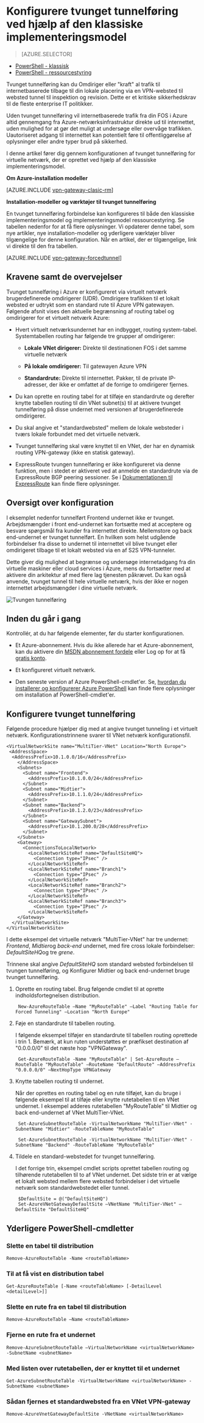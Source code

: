 <properties 
   pageTitle="Konfigurere tvunget tunnelføring for at websted forbindelser ved hjælp af den klassiske implementeringsmodel | Microsoft Azure"
   description="Sådan omdirigeres eller 'gennemtvinge' al trafik til internetbaserede tilbage til din lokale placering."
   services="vpn-gateway"
   documentationCenter="na"
   authors="cherylmc"
   manager="carmonm"
   editor=""
   tags="azure-service-management"/>
<tags 
   ms.service="vpn-gateway"
   ms.devlang="na"
   ms.topic="article"
   ms.tgt_pltfrm="na"
   ms.workload="infrastructure-services"
   ms.date="08/10/2016"
   ms.author="cherylmc" />

# <a name="configure-forced-tunneling-using-the-classic-deployment-model"></a>Konfigurere tvunget tunnelføring ved hjælp af den klassiske implementeringsmodel

> [AZURE.SELECTOR]
- [PowerShell - klassisk](vpn-gateway-about-forced-tunneling.md)
- [PowerShell - ressourcestyring](vpn-gateway-forced-tunneling-rm.md)

Tvunget tunnelføring kan du Omdiriger eller "kraft" al trafik til internetbaserede tilbage til din lokale placering via en VPN-websted til websted tunnel til inspektion og revision. Dette er et kritiske sikkerhedskrav til de fleste enterprise IT politikker. 

Uden tvunget tunnelføring vil internetbaserede trafik fra din FOS i Azure altid gennemgang fra Azure-netværksinfrastruktur direkte ud til internettet, uden mulighed for at gør det muligt at undersøge eller overvåge trafikken. Uautoriseret adgang til internettet kan potentielt føre til offentliggørelse af oplysninger eller andre typer brud på sikkerhed.

I denne artikel fører dig gennem konfigurationen af tvunget tunnelføring for virtuelle netværk, der er oprettet ved hjælp af den klassiske implementeringsmodel. 

**Om Azure-installation modeller**

[AZURE.INCLUDE [vpn-gateway-clasic-rm](../../includes/vpn-gateway-classic-rm-include.md)] 

**Installation-modeller og værktøjer til tvunget tunnelføring**

En tvunget tunnelføring forbindelse kan konfigureres til både den klassiske implementeringsmodel og implementeringsmodel ressourcestyring. Se tabellen nedenfor for at få flere oplysninger. Vi opdaterer denne tabel, som nye artikler, nye installation-modeller og yderligere værktøjer bliver tilgængelige for denne konfiguration. Når en artikel, der er tilgængelige, link vi direkte til den fra tabellen.

[AZURE.INCLUDE [vpn-gateway-forcedtunnel](../../includes/vpn-gateway-table-forcedtunnel-include.md)] 


## <a name="requirements-and-considerations"></a>Kravene samt de overvejelser

Tvunget tunnelføring i Azure er konfigureret via virtuelt netværk brugerdefinerede omdirigerer (UDR). Omdirigere trafikken til et lokalt websted er udtrykt som en standard rute til Azure VPN gatewayen. Følgende afsnit vises den aktuelle begrænsning af routing tabel og omdirigerer for et virtuelt netværk Azure:


-  Hvert virtuelt netværksundernet har en indbygget, routing system-tabel. Systemtabellen routing har følgende tre grupper af omdirigerer:

    - **Lokale VNet dirigerer:** Direkte til destinationen FOS i det samme virtuelle netværk
    
    - **På lokale omdirigerer:** Til gatewayen Azure VPN
    
    - **Standardrute:** Direkte til internettet. Pakker, til de private IP-adresser, der ikke er omfattet af de forrige to omdirigerer fjernes.


-  Du kan oprette en routing tabel for at tilføje en standardrute og derefter knytte tabellen routing til din VNet subnet(s) til at aktivere tvunget tunnelføring på disse undernet med versionen af brugerdefinerede omdirigerer.

- Du skal angive et "standardwebsted" mellem de lokale websteder i tværs lokale forbundet med det virtuelle netværk.

- Tvunget tunnelføring skal være knyttet til en VNet, der har en dynamisk routing VPN-gateway (ikke en statisk gateway).
 
- ExpressRoute tvungen tunnelføring er ikke konfigureret via denne funktion, men i stedet er aktiveret ved at anmelde en standardrute via de ExpressRoute BGP peering sessioner. Se i [Dokumentationen til ExpressRoute](https://azure.microsoft.com/documentation/services/expressroute/) kan finde flere oplysninger.



## <a name="configuration-overview"></a>Oversigt over konfiguration

I eksemplet nedenfor tunnelført Frontend undernet ikke er tvunget. Arbejdsmængder i front end-undernet kan fortsætte med at acceptere og besvare spørgsmål fra kunder fra internettet direkte. Mellemstore og back end-undernet er tvunget tunnelført. En hvilken som helst udgående forbindelser fra disse to undernet til internettet vil blive tvunget eller omdirigeret tilbage til et lokalt websted via en af S2S VPN-tunneler.

Dette giver dig mulighed at begrænse og undersøge internetadgang fra din virtuelle maskiner eller cloud services i Azure, mens du fortsætter med at aktivere din arkitektur af med flere lag tjenesten påkrævet. Du kan også anvende, tvunget tunnel til hele virtuelle netværk, hvis der ikke er nogen internettet arbejdsmængder i dine virtuelle netværk.


![Tvungen tunnelføring](./media/vpn-gateway-about-forced-tunneling/forced-tunnel.png)



## <a name="before-you-begin"></a>Inden du går i gang

Kontrollér, at du har følgende elementer, før du starter konfigurationen.

- Et Azure-abonnement. Hvis du ikke allerede har et Azure-abonnement, kan du aktivere din [MSDN abonnement fordele](https://azure.microsoft.com/pricing/member-offers/msdn-benefits-details/) eller Log op for at få [gratis konto](https://azure.microsoft.com/pricing/free-trial/).

- Et konfigureret virtuelt netværk. 

- Den seneste version af Azure PowerShell-cmdlet'er. Se, [hvordan du installerer og konfigurerer Azure PowerShell](../powershell-install-configure.md) kan finde flere oplysninger om installation af PowerShell-cmdlet'er.


## <a name="configure-forced-tunneling"></a>Konfigurere tvunget tunnelføring

Følgende procedure hjælper dig med at angive tvunget tunneling i et virtuelt netværk. Konfigurationstrinnene svarer til VNet netværk konfigurationsfil.



    <VirtualNetworkSite name="MultiTier-VNet" Location="North Europe">
     <AddressSpace>
      <AddressPrefix>10.1.0.0/16</AddressPrefix>
        </AddressSpace>
        <Subnets>
          <Subnet name="Frontend">
            <AddressPrefix>10.1.0.0/24</AddressPrefix>
          </Subnet>
          <Subnet name="Midtier">
            <AddressPrefix>10.1.1.0/24</AddressPrefix>
          </Subnet>
          <Subnet name="Backend">
            <AddressPrefix>10.1.2.0/23</AddressPrefix>
          </Subnet>
          <Subnet name="GatewaySubnet">
            <AddressPrefix>10.1.200.0/28</AddressPrefix>
          </Subnet>
        </Subnets>
        <Gateway>
          <ConnectionsToLocalNetwork>
            <LocalNetworkSiteRef name="DefaultSiteHQ">
              <Connection type="IPsec" />
            </LocalNetworkSiteRef>
            <LocalNetworkSiteRef name="Branch1">
              <Connection type="IPsec" />
            </LocalNetworkSiteRef>
            <LocalNetworkSiteRef name="Branch2">
              <Connection type="IPsec" />
            </LocalNetworkSiteRef>
            <LocalNetworkSiteRef name="Branch3">
              <Connection type="IPsec" />
            </LocalNetworkSiteRef>
        </Gateway>
      </VirtualNetworkSite>
    </VirtualNetworkSite>

I dette eksempel det virtuelle netværk "MultiTier-VNet" har tre undernet: *Frontend*, *Midtier*og *back-end* undernet, med fire cross lokale forbindelser: *DefaultSiteHQ*og tre *grene*. 

Trinnene skal angive *DefaultSiteHQ* som standard websted forbindelsen til tvungen tunnelføring, og Konfigurer Midtier og back end-undernet bruge tvunget tunnelføring.


1. Oprette en routing tabel. Brug følgende cmdlet til at oprette indholdsfortegnelsen distribution.

        New-AzureRouteTable –Name "MyRouteTable" –Label "Routing Table for Forced Tunneling" –Location "North Europe"

2. Føje en standardrute til tabellen routing. 

    I følgende eksempel tilføjer en standardrute til tabellen routing oprettede i trin 1. Bemærk, at kun ruten understøttes er præfikset destination af "0.0.0.0/0" til det næste hop "VPNGateway".
 
        Get-AzureRouteTable -Name "MyRouteTable" | Set-AzureRoute –RouteTable "MyRouteTable" –RouteName "DefaultRoute" –AddressPrefix "0.0.0.0/0" –NextHopType VPNGateway

3. Knytte tabellen routing til undernet. 

    Når der oprettes en routing tabel og en rute tilføjet, kan du bruge i følgende eksempel til at tilføje eller knytte rutetabellen til en VNet undernet. I eksempel adderes rutetabellen "MyRouteTable" til Midtier og back end-undernet af VNet MultiTier-VNet.

        Set-AzureSubnetRouteTable -VirtualNetworkName "MultiTier-VNet" -SubnetName "Midtier" -RouteTableName "MyRouteTable"

        Set-AzureSubnetRouteTable -VirtualNetworkName "MultiTier-VNet" -SubnetName "Backend" -RouteTableName "MyRouteTable"

4. Tildele en standard-webstedet for tvunget tunnelføring. 

    I det forrige trin, eksempel cmdlet scripts oprettet tabellen routing og tilhørende rutetabellen til to af VNet undernet. Det sidste trin er at vælge et lokalt websted mellem flere websted forbindelser i det virtuelle netværk som standardwebstedet eller tunnel.

        $DefaultSite = @("DefaultSiteHQ")
        Set-AzureVNetGatewayDefaultSite –VNetName "MultiTier-VNet" –DefaultSite "DefaultSiteHQ"

## <a name="additional-powershell-cmdlets"></a>Yderligere PowerShell-cmdletter

### <a name="to-delete-a-route-table"></a>Slette en tabel til distribution

    Remove-AzureRouteTable -Name <routeTableName>

### <a name="to-list-a-route-table"></a>Til at få vist en distribution tabel

    Get-AzureRouteTable [-Name <routeTableName> [-DetailLevel <detailLevel>]]

### <a name="to-delete-a-route-from-a-route-table"></a>Slette en rute fra en tabel til distribution

    Remove-AzureRouteTable –Name <routeTableName>

### <a name="to-remove-a-route-from-a-subnet"></a>Fjerne en rute fra et undernet

    Remove-AzureSubnetRouteTable –VirtualNetworkName <virtualNetworkName> -SubnetName <subnetName>

### <a name="to-list-the-route-table-associated-with-a-subnet"></a>Med listen over rutetabellen, der er knyttet til et undernet
    
    Get-AzureSubnetRouteTable -VirtualNetworkName <virtualNetworkName> -SubnetName <subnetName>

### <a name="to-remove-a-default-site-from-a-vnet-vpn-gateway"></a>Sådan fjernes et standardwebsted fra en VNet VPN-gateway

    Remove-AzureVnetGatewayDefaultSite -VNetName <virtualNetworkName>






